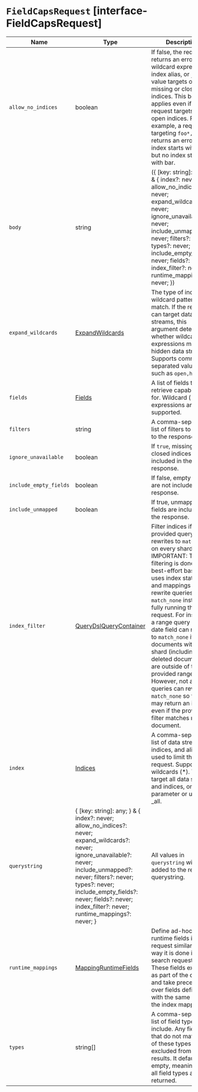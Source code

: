 # `FieldCapsRequest` [interface-FieldCapsRequest]

| Name | Type | Description |
| - | - | - |
| `allow_no_indices` | boolean | If false, the request returns an error if any wildcard expression, index alias, or `_all` value targets only missing or closed indices. This behavior applies even if the request targets other open indices. For example, a request targeting `foo*,bar*` returns an error if an index starts with foo but no index starts with bar. |
| `body` | string | ({ [key: string]: any; } & { index?: never; allow_no_indices?: never; expand_wildcards?: never; ignore_unavailable?: never; include_unmapped?: never; filters?: never; types?: never; include_empty_fields?: never; fields?: never; index_filter?: never; runtime_mappings?: never; }) | All values in `body` will be added to the request body. |
| `expand_wildcards` | [ExpandWildcards](./ExpandWildcards.md) | The type of index that wildcard patterns can match. If the request can target data streams, this argument determines whether wildcard expressions match hidden data streams. Supports comma-separated values, such as `open,hidden`. |
| `fields` | [Fields](./Fields.md) | A list of fields to retrieve capabilities for. Wildcard ( `*`) expressions are supported. |
| `filters` | string | A comma-separated list of filters to apply to the response. |
| `ignore_unavailable` | boolean | If `true`, missing or closed indices are not included in the response. |
| `include_empty_fields` | boolean | If false, empty fields are not included in the response. |
| `include_unmapped` | boolean | If true, unmapped fields are included in the response. |
| `index_filter` | [QueryDslQueryContainer](./QueryDslQueryContainer.md) | Filter indices if the provided query rewrites to `match_none` on every shard. IMPORTANT: The filtering is done on a best-effort basis, it uses index statistics and mappings to rewrite queries to `match_none` instead of fully running the request. For instance a range query over a date field can rewrite to `match_none` if all documents within a shard (including deleted documents) are outside of the provided range. However, not all queries can rewrite to `match_none` so this API may return an index even if the provided filter matches no document. |
| `index` | [Indices](./Indices.md) | A comma-separated list of data streams, indices, and aliases used to limit the request. Supports wildcards (*). To target all data streams and indices, omit this parameter or use * or _all. |
| `querystring` | { [key: string]: any; } & { index?: never; allow_no_indices?: never; expand_wildcards?: never; ignore_unavailable?: never; include_unmapped?: never; filters?: never; types?: never; include_empty_fields?: never; fields?: never; index_filter?: never; runtime_mappings?: never; } | All values in `querystring` will be added to the request querystring. |
| `runtime_mappings` | [MappingRuntimeFields](./MappingRuntimeFields.md) | Define ad-hoc runtime fields in the request similar to the way it is done in search requests. These fields exist only as part of the query and take precedence over fields defined with the same name in the index mappings. |
| `types` | string[] | A comma-separated list of field types to include. Any fields that do not match one of these types will be excluded from the results. It defaults to empty, meaning that all field types are returned. |

